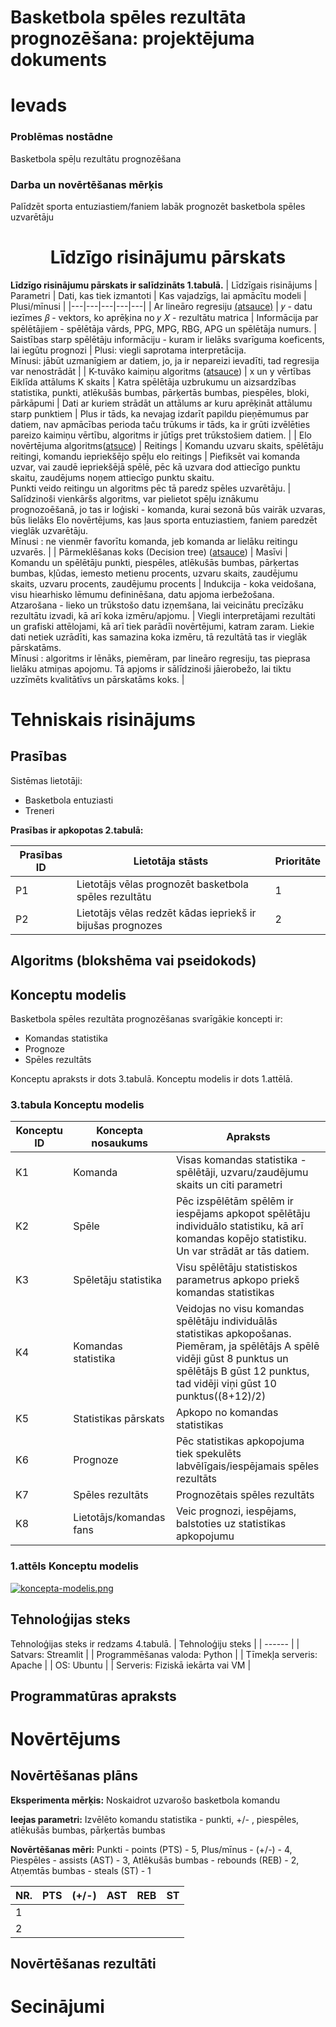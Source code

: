 # Basketbola spēles rezultāta prognozēšana: projektējuma dokuments
# Ievads
### Problēmas nostādne
Basketbola spēļu rezultātu prognozēšana
### Darba un novērtēšanas mērķis
Palīdzēt sporta entuziastiem/faniem labāk prognozēt basketbola spēles uzvarētāju
# <div align="center">**Līdzīgo risinājumu pārskats**</div>
**Līdzīgo risinājumu pārskats ir salīdzināts 1.tabulā.**
| Līdzīgais risinājums | Parametri | Dati, kas tiek izmantoti | Kas vajadzīgs, lai apmācītu modeli | Plusi/mīnusi |
|---|---|---|---|---|
| Ar lineāro regresiju [(atsauce)](https://deliverypdf.ssrn.com/delivery.php?ID=081001096020079068080113000073116086033075065035019070107070102030004092065001088118056100018023015058017103112102001004112012021054035061019010000089091080110101036082011088020114103093022100101064094005117017113120127088121101117077023121003000106&EXT=pdf&INDEX=TRUE) | 𝑦 - datu iezīmes 𝛽 - vektors, ko aprēķina no 𝑦 𝑋 - rezultātu matrica | Informācija par spēlētājiem - spēlētāja vārds, PPG, MPG, RBG, APG un spēlētāja numurs. | Saistības starp spēlētāju informāciju - kuram ir lielāks svarīguma koeficents, lai iegūtu prognozi | Plusi: viegli saprotama interpretācija. <br /> Mīnusi: jābūt uzmanīgiem ar datiem, jo, ja ir nepareizi ievadīti, tad regresija var nenostrādāt  |
| K-tuvāko kaimiņu algoritms ([atsauce](https://pdfs.semanticscholar.org/b034/eb84e7e6f4feee7c06cbdc4f94a6ec226d5b.pdf)) | x un y vērtības Eiklīda attālums K skaits | Katra spēlētāja uzbrukumu un aizsardzības statistika, punkti, atlēkušās bumbas, pārķertās bumbas, piespēles, bloki, pārkāpumi | Dati ar kuriem strādāt un attālums ar kuru aprēķināt attālumu starp punktiem | Plus ir tāds, ka nevajag izdarīt papildu pieņēmumus par datiem, nav apmācības perioda taču trūkums ir tāds, ka ir grūti izvēlēties pareizo kaimiņu vērtību, algoritms ir jūtīgs pret trūkstošiem datiem. |
| Elo novērtējuma algoritms([atsuce](https://www.geeksforgeeks.org/elo-rating-algorithm/)) | Reitings | Komandu uzvaru skaits, spēlētāju reitingi, komandu iepriekšējo spēļu elo reitings | Piefiksēt vai komanda uzvar, vai zaudē iepriekšējā spēlē, pēc kā uzvara dod attiecīgo punktu skaitu, zaudējums noņem attiecīgo punktu skaitu. <br /> Punkti veido reitingu un algoritms pēc tā paredz spēles uzvarētāju. | Salīdzinoši vienkāršs algoritms, var pielietot spēļu iznākumu prognozoēšanā, jo tas ir loģiski - komanda, kurai sezonā būs vairāk uzvaras, būs lielāks Elo novērtējums, kas ļaus sporta entuziastiem, faniem paredzēt vieglāk uzvarētāju. <br /> Mīnusi : ne vienmēr favorītu komanda, jeb komanda ar lielāku reitingu uzvarēs. |
| Pārmeklēšanas koks (Decision tree) ([atsauce](https://www.samford.edu/sports-analytics/fans/2022/Using-Decision-Tree-Algorithms-to-Test-the-Accuracy-of-NBA-Playoff-Predictions)) | Masīvi | Komandu un spēlētāju punkti, piespēles, atlēkušās bumbas, pārķertas bumbas, kļūdas, iemesto metienu procents, uzvaru skaits, zaudējumu skaits, uzvaru procents, zaudējumu procents | Indukcija - koka veidošana, visu hiearhisko lēmumu defininēšana, datu apjoma ierbežošana. <br /> Atzarošana - lieko un trūkstošo datu izņemšana, lai veicinātu precīzāku rezultātu izvadi, kā arī koka izmēru/apjomu. | Viegli interpretājami rezultāti un grafiski attēlojami, kā arī tiek parādīi novērtējumi, katram zaram. Liekie dati netiek uzrādīti, kas samazina koka izmēru, tā rezultātā tas ir vieglāk pārskatāms. <br /> Mīnusi : algoritms ir lēnāks, piemēram, par lineāro regresiju, tas pieprasa lielāku atmiņas apojomu. Tā apjoms ir sālīdzinoši jāierobežo, lai tiktu uzzīmēts kvalitātīvs un pārskatāms koks. |

# Tehniskais risinājums
## Prasības
Sistēmas lietotāji:
* Basketbola entuziasti 
* Treneri 

**Prasības ir apkopotas 2.tabulā:**

| Prasības ID | Lietotāja stāsts | Prioritāte | 
|---|---|---|
| P1 | Lietotājs vēlas prognozēt basketbola spēles rezultātu | 1 |
| P2 | Lietotājs vēlas redzēt kādas iepriekš ir bijušas prognozes | 2 |

## Algoritms (blokshēma vai pseidokods)


## Konceptu modelis
Basketbola spēles rezultāta prognozēšanas svarīgākie koncepti ir:
* Komandas statistika
* Prognoze 
* Spēles rezultāts 

Konceptu apraksts ir dots 3.tabulā. Konceptu modelis ir dots 1.attēlā.
### 3.tabula Konceptu modelis
| Konceptu ID | Koncepta nosaukums | Apraksts | 
|---|---|---|
| K1 | Komanda | Visas komandas statistika - spēlētāji, uzvaru/zaudējumu skaits un citi parametri |
| K2 | Spēle | Pēc izspēlētām spēlēm ir iespējams apkopot spēlētāju individuālo statistiku, kā arī komandas kopējo statistiku. Un var strādāt ar tās datiem. |
| K3 | Spēletāju statistika | Visu spēlētāju statistiskos parametrus apkopo priekš komandas statistikas |
| K4 | Komandas statistika | Veidojas no visu komandas spēlētāju individuālās statistikas apkopošanas. Piemēram, ja spēlētājs A spēlē vidēji gūst 8 punktus un spēlētājs B gūst 12 punktus, tad vidēji viņi gūst 10 punktus((8+12)/2) |
| K5 | Statistikas pārskats | Apkopo no komandas statistikas |
| K6 | Prognoze | Pēc statistikas apkopojuma tiek spekulēts labvēlīgais/iespējamais spēles rezultāts |
| K7 | Spēles rezultāts | Prognozētais spēles rezultāts |
| K8 | Lietotājs/komandas fans | Veic prognozi, iespējams, balstoties uz statistikas apkopojumu |
### 1.attēls Konceptu modelis
[![koncepta-modelis.png](https://i.postimg.cc/3N8DT1NQ/koncepta-modelis.png)](https://postimg.cc/G8fpPkvX)

## Tehnoloģijas steks
Tehnoloģijas steks ir redzams 4.tabulā.
| Tehnoloģiju steks | 
| ------ | 
| Satvars: Streamlit | 
| Programmēšanas valoda: Python | 
| Tīmekļa serveris: Apache | 
| OS: Ubuntu | 
| Serveris: Fiziskā iekārta vai VM | 

## Programmatūras apraksts

# Novērtējums
## Novērtēšanas plāns
**Eksperimenta mērķis:**  Noskaidrot uzvarošo basketbola komandu

**Ieejas parametri:** Izvēlēto komandu statistika - punkti, +/- , piespēles, atlēkušās bumbas, pārķertās bumbas

**Novērtēšanas mēri:** Punkti - points (PTS) - 5, Plus/mīnus - (+/-) - 4, Piespēles - assists (AST) - 3, Atlēkušās bumbas - rebounds (REB) - 2, Atņemtās bumbas - steals (ST) - 1


| NR. | PTS | (+/-) | AST | REB | ST |
| ------ | ------ |------ |------ |------ |------ |
| 1 |  | | | | |
| 2 |  | | | | |
## Novērtēšanas rezultāti

# Secinājumi
